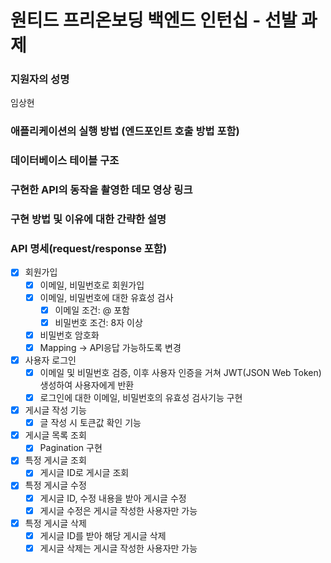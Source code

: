 # 원티드 프리온보딩 백엔드 인턴십 - 선발 과제

### 지원자의 성명

임상현

### 애플리케이션의 실행 방법 (엔드포인트 호출 방법 포함)



### 데이터베이스 테이블 구조


### 구현한 API의 동작을 촬영한 데모 영상 링크


### 구현 방법 및 이유에 대한 간략한 설명


### API 명세(request/response 포함)


- [X] 회원가입
    - [X] 이메일, 비밀번호로 회원가입
    - [X] 이메일, 비밀번호에 대한 유효성 검사
      - [X] 이메일 조건: @ 포함
      - [X] 비밀번호 조건: 8자 이상
    - [X] 비밀번호 암호화 
    - [X] Mapping -> API응답 가능하도록 변경

- [X] 사용자 로그인
    - [X] 이메일 및 비밀번호 검증, 이후 사용자 인증을 거쳐 JWT(JSON Web Token) 생성하여 사용자에게 반환
    - [X] 로그인에 대한 이메일, 비밀번호의 유효성 검사기능 구현
  
- [X] 게시글 작성 기능
    - [X] 글 작성 시 토큰값 확인 기능
 
- [X] 게시글 목록 조회
    - [X] Pagination 구현
  
- [X] 특정 게시글 조회
    - [X] 게시글 ID로 게시글 조회
  
- [X] 특정 게시글 수정
    - [X] 게시글 ID, 수정 내용을 받아 게시글 수정
    - [X] 게시글 수정은 게시글 작성한 사용자만 가능
  
- [X] 특정 게시글 삭제
    - [X] 게시글 ID를 받아 해당 게시글 삭제
    - [X] 게시글 삭제는 게시글 작성한 사용자만 가능